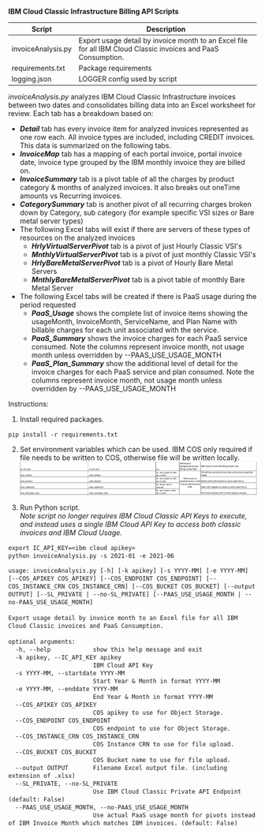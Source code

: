 **IBM Cloud Classic Infrastructure Billing API Scripts**

Script | Description
------ | -----------
invoiceAnalysis.py | Export usage detail by invoice month to an Excel file for all IBM Cloud Classic invoices and PaaS Consumption.
requirements.txt | Package requirements
logging.json | LOGGER config used by script

*invoiceAnalysis.py* analyzes IBM Cloud Classic Infrastructure invoices between two dates and consolidates billing data into an
Excel worksheet for review.  Each tab has a breakdown based on:

   - ***Detail*** tab has every invoice item for analyzed invoices represented as one row each.  All invoice types are included, including CREDIT invoices.  This data is summarized on the following tabs.
   - ***InvoiceMap*** tab has a mapping of each portal invoice, portal invoice date, invoice type grouped by the IBM monthly invoice they are billed on.
   - ***InvoiceSummary*** tab is a pivot table of all the charges by product category & months of analyzed invoices. It also breaks out oneTime amounts vs Recurring invoices.
   - ***CategorySummary*** tab is another pivot of all recurring charges broken down by Category, sub category (for example specific VSI sizes or Bare metal server types)
   - The following Excel tabs will exist if there are servers of these types of resources on the analyzed invoices
     - ***HrlyVirtualServerPivot*** tab is a pivot of just Hourly Classic VSI's
     - ***MnthlyVirtualServerPivot*** tab is a pivot of just monthly Classic VSI's
     - ***HrlyBareMetalServerPivot*** tab is a pivot of Hourly Bare Metal Servers
     - ***MnthlyBareMetalServerPivot*** tab is a pivot table of monthly Bare Metal Server
   - The following Excel tabs will be created if there is PaaS usage during the period requested
     - ***PaaS_Usage*** shows the complete list of invoice items showing the usageMonth, InvoiceMonth, ServiceName, and Plan Name with billable charges for each unit associated with the service. 
     - ***PaaS_Summary*** shows the invoice charges for each PaaS service consumed.  Note the columns represent invoice month, not usage month unless overridden by --PAAS_USE_USAGE_MONTH 
     - ***PaaS_Plan_Summary*** show the additional level of detail for the invoice charges for each PaaS service and plan consumed.  Note the columns represent invoice month, not usage month unless overridden by --PAAS_USE_USAGE_MONTH 


Instructions:

1. Install required packages.  
````
pip install -r requirements.txt
````
2. Set environment variables which can be used.  IBM COS only required if file needs to be written to COS, otherwise file will be written locally.
![env_variables.png](env_variables.png)

3. Run Python script.</br>
*Note script no longer requires IBM Cloud Classic API Keys to execute, and instead uses a single IBM Cloud API Key to access both classic invoices and IBM Cloud Usage.*

```bazaar
export IC_API_KEY=<ibm cloud apikey>
python invoiceAnalysis.py -s 2021-01 -e 2021-06
```

```bazaar
usage: invoiceAnalysis.py [-h] [-k apikey] [-s YYYY-MM] [-e YYYY-MM] [--COS_APIKEY COS_APIKEY] [--COS_ENDPOINT COS_ENDPOINT] [--COS_INSTANCE_CRN COS_INSTANCE_CRN] [--COS_BUCKET COS_BUCKET] [--output OUTPUT] [--SL_PRIVATE | --no-SL_PRIVATE] [--PAAS_USE_USAGE_MONTH | --no-PAAS_USE_USAGE_MONTH]

Export usage detail by invoice month to an Excel file for all IBM Cloud Classic invoices and PaaS Consumption.

optional arguments:
  -h, --help            show this help message and exit
  -k apikey, --IC_API_KEY apikey
                        IBM Cloud API Key
  -s YYYY-MM, --startdate YYYY-MM
                        Start Year & Month in format YYYY-MM
  -e YYYY-MM, --enddate YYYY-MM
                        End Year & Month in format YYYY-MM
  --COS_APIKEY COS_APIKEY
                        COS apikey to use for Object Storage.
  --COS_ENDPOINT COS_ENDPOINT
                        COS endpoint to use for Object Storage.
  --COS_INSTANCE_CRN COS_INSTANCE_CRN
                        COS Instance CRN to use for file upload.
  --COS_BUCKET COS_BUCKET
                        COS Bucket name to use for file upload.
  --output OUTPUT       Filename Excel output file. (including extension of .xlsx)
  --SL_PRIVATE, --no-SL_PRIVATE
                        Use IBM Cloud Classic Private API Endpoint (default: False)
  --PAAS_USE_USAGE_MONTH, --no-PAAS_USE_USAGE_MONTH
                        Use actual PaaS usage month for pivots instead of IBM Invoice Month which matches IBM invoices. (default: False)



```
